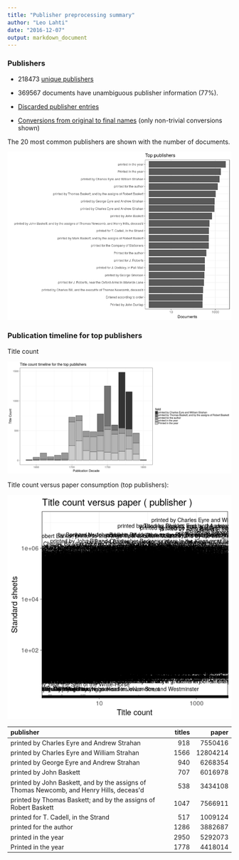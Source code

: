 ```yaml
---
title: "Publisher preprocessing summary"
author: "Leo Lahti"
date: "2016-12-07"
output: markdown_document
---
```



### Publishers

 * 218473 [unique publishers](output.tables/publisher_accepted.csv)

 * 369567 documents have unambiguous publisher information (77%). 

 * [Discarded publisher entries](output.tables/publisher_discarded.csv)

 * [Conversions from original to final names](output.tables/publisher_conversion_nontrivial.csv) (only non-trivial conversions shown)


The 20 most common publishers are shown with the number of documents. 

![plot of chunk summarypublisher2](figure/summarypublisher2-1.png)

### Publication timeline for top publishers

Title count

![plot of chunk summaryTop10pubtimeline](figure/summaryTop10pubtimeline-1.png)



Title count versus paper consumption (top publishers):

![plot of chunk publishertitlespapers](figure/publishertitlespapers-1.png)

|publisher                                                                                | titles|    paper|
|:----------------------------------------------------------------------------------------|------:|--------:|
|printed by Charles Eyre and Andrew Strahan                                               |    918|  7550416|
|printed by Charles Eyre and William Strahan                                              |   1566| 12804214|
|printed by George Eyre and Andrew Strahan                                                |    940|  6268354|
|printed by John Baskett                                                                  |    707|  6016978|
|printed by John Baskett, and by the assigns of Thomas Newcomb, and Henry Hills, deceas'd |    538|  3434108|
|printed by Thomas Baskett; and by the assigns of Robert Baskett                          |   1047|  7566911|
|printed for T. Cadell, in the Strand                                                     |    517|  1009124|
|printed for the author                                                                   |   1286|  3882687|
|printed in the year                                                                      |   2950|  5292073|
|Printed in the year                                                                      |   1778|  4418014|


